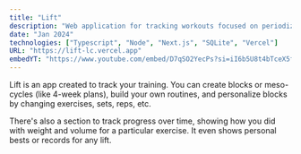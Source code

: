 ```yaml
---
title: "Lift"
description: "Web application for tracking workouts focused on periodization."
date: "Jan 2024"
technologies: ["Typescript", "Node", "Next.js", "SQLite", "Vercel"]
URL: "https://lift-lc.vercel.app"
embedYT: "https://www.youtube.com/embed/D7qSO2YecPs?si=iI6b5U8t4bTceX5f"
---
```


Lift is an app created to track your training. You can create blocks or meso-cycles (like 4-week plans), build your own routines, and personalize blocks by changing exercises, sets, reps, etc.

There's also a section to track progress over time, showing how you did with weight and volume for a particular exercise. It even shows personal bests or records for any lift.
